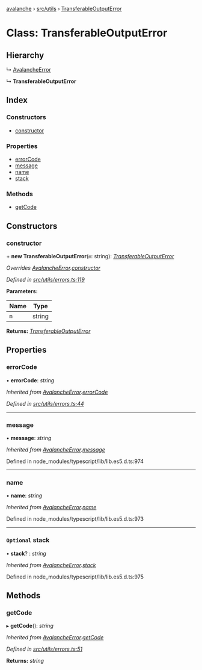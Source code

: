 [avalanche](../README.md) › [src/utils](../modules/src_utils.md) › [TransferableOutputError](src_utils.transferableoutputerror.md)

# Class: TransferableOutputError

## Hierarchy

  ↳ [AvalancheError](src_utils.avalancheerror.md)

  ↳ **TransferableOutputError**

## Index

### Constructors

* [constructor](src_utils.transferableoutputerror.md#constructor)

### Properties

* [errorCode](src_utils.transferableoutputerror.md#errorcode)
* [message](src_utils.transferableoutputerror.md#message)
* [name](src_utils.transferableoutputerror.md#name)
* [stack](src_utils.transferableoutputerror.md#optional-stack)

### Methods

* [getCode](src_utils.transferableoutputerror.md#getcode)

## Constructors

###  constructor

\+ **new TransferableOutputError**(`m`: string): *[TransferableOutputError](src_utils.transferableoutputerror.md)*

*Overrides [AvalancheError](src_utils.avalancheerror.md).[constructor](src_utils.avalancheerror.md#constructor)*

*Defined in [src/utils/errors.ts:119](https://github.com/ava-labs/avalanchejs/blob/ae78dee/src/utils/errors.ts#L119)*

**Parameters:**

Name | Type |
------ | ------ |
`m` | string |

**Returns:** *[TransferableOutputError](src_utils.transferableoutputerror.md)*

## Properties

###  errorCode

• **errorCode**: *string*

*Inherited from [AvalancheError](src_utils.avalancheerror.md).[errorCode](src_utils.avalancheerror.md#errorcode)*

*Defined in [src/utils/errors.ts:44](https://github.com/ava-labs/avalanchejs/blob/ae78dee/src/utils/errors.ts#L44)*

___

###  message

• **message**: *string*

*Inherited from [AvalancheError](src_utils.avalancheerror.md).[message](src_utils.avalancheerror.md#message)*

Defined in node_modules/typescript/lib/lib.es5.d.ts:974

___

###  name

• **name**: *string*

*Inherited from [AvalancheError](src_utils.avalancheerror.md).[name](src_utils.avalancheerror.md#name)*

Defined in node_modules/typescript/lib/lib.es5.d.ts:973

___

### `Optional` stack

• **stack**? : *string*

*Inherited from [AvalancheError](src_utils.avalancheerror.md).[stack](src_utils.avalancheerror.md#optional-stack)*

Defined in node_modules/typescript/lib/lib.es5.d.ts:975

## Methods

###  getCode

▸ **getCode**(): *string*

*Inherited from [AvalancheError](src_utils.avalancheerror.md).[getCode](src_utils.avalancheerror.md#getcode)*

*Defined in [src/utils/errors.ts:51](https://github.com/ava-labs/avalanchejs/blob/ae78dee/src/utils/errors.ts#L51)*

**Returns:** *string*
